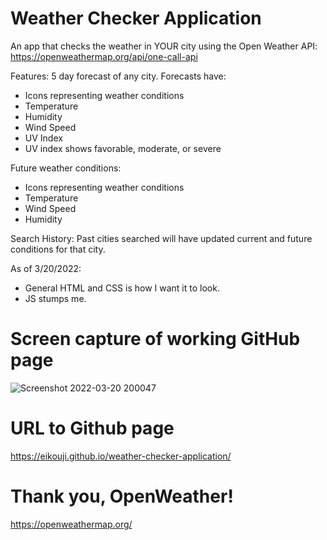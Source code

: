 # Weather Checker Application #

An app that checks the weather in YOUR city using the
Open Weather API:
https://openweathermap.org/api/one-call-api

Features:
5 day forecast of any city.
Forecasts have:
- Icons representing weather conditions
- Temperature 
- Humidity
- Wind Speed
- UV Index
-   UV index shows favorable, moderate, or severe

Future weather conditions:
- Icons representing weather conditions
- Temperature
- Wind Speed
- Humidity

Search History:
Past cities searched will have updated current and future conditions for that city.

As of 3/20/2022:
- General HTML and CSS is how I want it to look.
- JS stumps me.



# Screen capture of working GitHub page #
![Screenshot 2022-03-20 200047](https://user-images.githubusercontent.com/91100425/159199939-15384563-135d-4c22-a198-472a59ace806.jpg)


# URL to Github page #

https://eikouji.github.io/weather-checker-application/

# Thank you, OpenWeather! #
https://openweathermap.org/

